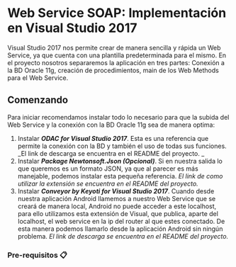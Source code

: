 # Web Service SOAP: Implementación en Visual Studio 2017

Visual Studio 2017 nos permite crear de manera sencilla y rápida un Web Service, ya que cuenta con una plantilla predeterminada para el mismo. En el proyecto nosotros separaremos la aplicación en tres partes: Conexión a la BD Oracle 11g, creación de procedimientos, main de los Web Methods para el Web Service. 

## Comenzando 

Para iniciar recomendamos instalar todo lo necesario para que la subida del Web Service y la conexión con la BD Oracle 11g sea de manera optima:
1) Instalar ***ODAC for Visual Studio 2017***. Esta es una referencia que permite la conexión con la BD y también el uso de todas sus funciones. _El link de descarga se encuentra en el README del proyecto. _
2) Instalar ***Package Newtonsoft.Json (Opcional)***. Si en nuestra salida lo que queremos es un formato JSON, ya que al parecer es más manejable, podemos instalar esta pequeña referencia. _El link de como utilizar la extensión se encuentra en el README del proyecto._
3) Instalar ***Conveyor by Keyoti for Visual Studio 2017***. Cuando desde nuestra aplicación Android llamemos a nuestro Web Service que se creará de manera local, Android no puede acceder a este localhost, para ello utilizamos esta extensión de Visual, que publica, aparte del localhost, el web service en la ip del router al que estes conectado. De esta manera podemos llamarlo desde la aplicación Android sin ningún problema. _El link de descarga se encuentra en el README del proyecto._


### Pre-requisitos 📋

